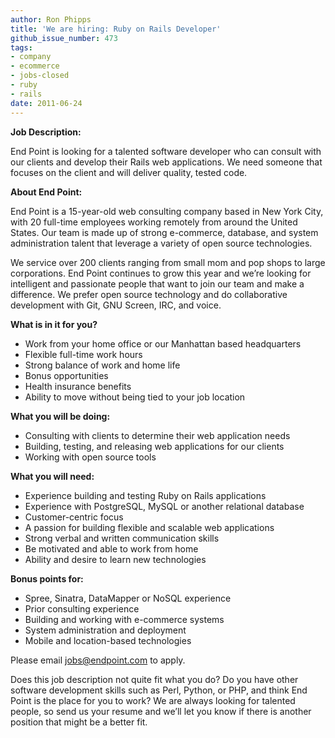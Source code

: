 ```yaml
---
author: Ron Phipps
title: 'We are hiring: Ruby on Rails Developer'
github_issue_number: 473
tags:
- company
- ecommerce
- jobs-closed
- ruby
- rails
date: 2011-06-24
---
```


**Job Description:**

End Point is looking for a talented software developer who can consult with our clients and develop their Rails web applications. We need someone that focuses on the client and will deliver quality, tested code.

**About End Point:**

End Point is a 15-year-old web consulting company based in New York City, with 20 full-time employees working remotely from around the United States. Our team is made up of strong e-commerce, database, and system administration talent that leverage a variety of open source technologies.

We service over 200 clients ranging from small mom and pop shops to large corporations. End Point continues to grow this year and we’re looking for intelligent and passionate people that want to join our team and make a difference. We prefer open source technology and do collaborative development with Git, GNU Screen, IRC, and voice.

**What is in it for you?**

- Work from your home office or our Manhattan based headquarters
- Flexible full-time work hours
- Strong balance of work and home life
- Bonus opportunities
- Health insurance benefits
- Ability to move without being tied to your job location

**What you will be doing:**

- Consulting with clients to determine their web application needs
- Building, testing, and releasing web applications for our clients
- Working with open source tools

**What you will need:**

- Experience building and testing Ruby on Rails applications
- Experience with PostgreSQL, MySQL or another relational database
- Customer-centric focus
- A passion for building flexible and scalable web applications
- Strong verbal and written communication skills
- Be motivated and able to work from home
- Ability and desire to learn new technologies

**Bonus points for:**

- Spree, Sinatra, DataMapper or NoSQL experience
- Prior consulting experience
- Building and working with e-commerce systems
- System administration and deployment
- Mobile and location-based technologies

Please email [jobs@endpoint.com](mailto:jobs@endpoint.com) to apply.

Does this job description not quite fit what you do? Do you have other software development skills such as Perl, Python, or PHP, and think End Point is the place for you to work? We are always looking for talented people, so send us your resume and we’ll let you know if there is another position that might be a better fit.
